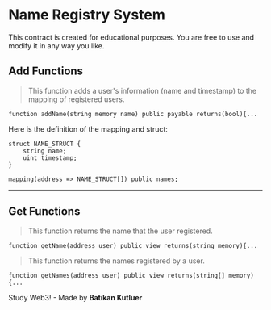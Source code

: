 # Name Registry System

This contract is created for educational purposes. You are free to use and modify it in any way you like.

## Add Functions

> This function adds a user's information (name and timestamp) to the mapping of registered users.

```solidity
function addName(string memory name) public payable returns(bool){...
```

Here is the definition of the mapping and struct:

```solidity
struct NAME_STRUCT {
    string name;
    uint timestamp;
}

mapping(address => NAME_STRUCT[]) public names;
```

---

## Get Functions

> This function returns the name that the user registered.

```solidity
function getName(address user) public view returns(string memory){...
```

> This function returns the names registered by a user.

```solidity
function getNames(address user) public view returns(string[] memory){...
```

Study Web3! - Made by **Batıkan Kutluer**
